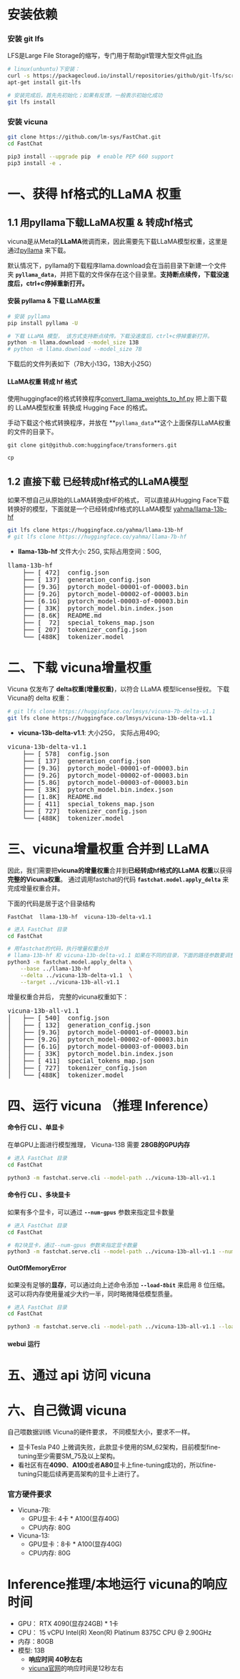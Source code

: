 # 安装依赖
### 安装 git lfs
LFS是Large File Storage的缩写，专门用于帮助git管理大型文件[git lfs](https://github.com/git-lfs/git-lfs)
```bash
# linux(unbuntu)下安装：
curl -s https://packagecloud.io/install/repositories/github/git-lfs/script.deb.sh | sudo bash
apt-get install git-lfs

# 安装完成后，首先先初始化；如果有反馈，一般表示初始化成功
git lfs install
```



### 安装 vicuna
```bash
git clone https://github.com/lm-sys/FastChat.git
cd FastChat

pip3 install --upgrade pip  # enable PEP 660 support
pip3 install -e .
```

# 一、获得 hf格式的LLaMA 权重

## 1.1 用pyllama下载LLaMA权重 & 转成hf格式
vicuna是从Meta的**LLaMA**微调而来，因此需要先下载LLaMA模型权重，这里是通过[pyllama](https://github.com/juncongmoo/pyllama) 来下载。 

默认情况下，pyllama的下载程序llama.download会在当前目录下新建一个文件夹 **`pyllama_data`**，并把下载的文件保存在这个目录里。**支持断点续传，下载没速度后，ctrl+c停掉重新打开。**

#### 安装 pyllama & 下载 LLaMA权重
```bash
# 安装 pyllama
pip install pyllama -U

# 下载 LLaMA 模型， 该方式支持断点续传。下载没速度后，ctrl+c停掉重新打开。
python -m llama.download --model_size 13B
# python -m llama.download --model_size 7B   
```

下载后的文件列表如下（7B大小13G，13B大小25G）

#### LLaMA权重 转成 hf 格式

使用huggingface的格式转换程序[convert_llama_weights_to_hf.py](https://github.com/huggingface/transformers/blob/main/src/transformers/models/llama/convert_llama_weights_to_hf.py) 把上面下载的 LLaMA模型权重 转换成 Hugging Face 的格式。

手动下载这个格式转换程序，并放在 **`pyllama_data`**这个上面保存LLaMA权重的文件的目录下。
```
git clone git@github.com:huggingface/transformers.git

cp 
```

## 1.2 直接下载 已经转成hf格式的LLaMA模型
如果不想自己从原始的LLaMA转换成HF的格式， 可以直接从Hugging Face下载转换好的模型，下面就是一个已经转成hf格式的LLaMA模型 [yahma/llama-13b-hf](https://huggingface.co/yahma/llama-13b-hf)
```bash
git lfs clone https://huggingface.co/yahma/llama-13b-hf
# git lfs clone https://huggingface.co/yahma/llama-7b-hf
```
- **llama-13b-hf** 文件大小: 25G,  实际占用空间：50G, 
<pre>
llama-13b-hf
    ├── [ 472]  config.json
    ├── [ 137]  generation_config.json
    ├── [9.3G]  pytorch_model-00001-of-00003.bin
    ├── [9.2G]  pytorch_model-00002-of-00003.bin
    ├── [6.1G]  pytorch_model-00003-of-00003.bin
    ├── [ 33K]  pytorch_model.bin.index.json
    ├── [8.6K]  README.md
    ├── [  72]  special_tokens_map.json
    ├── [ 207]  tokenizer_config.json
    └── [488K]  tokenizer.model
</pre>

# 二、下载 vicuna增量权重
Vicuna 仅发布了 **delta权重(增量权重)**，以符合 LLaMA 模型license授权。 
下载Vicuna的 delta 权重： 
```bash
# git lfs clone https://huggingface.co/lmsys/vicuna-7b-delta-v1.1
git lfs clone https://huggingface.co/lmsys/vicuna-13b-delta-v1.1
```
- **vicuna-13b-delta-v1.1**: 大小25G， 实际占用49G; 
<pre>
vicuna-13b-delta-v1.1
    ├── [ 578]  config.json
    ├── [ 137]  generation_config.json
    ├── [9.3G]  pytorch_model-00001-of-00003.bin
    ├── [9.2G]  pytorch_model-00002-of-00003.bin
    ├── [5.8G]  pytorch_model-00003-of-00003.bin
    ├── [ 33K]  pytorch_model.bin.index.json
    ├── [1.8K]  README.md
    ├── [ 411]  special_tokens_map.json
    ├── [ 727]  tokenizer_config.json
    └── [488K]  tokenizer.model
</pre>

# 三、vicuna增量权重 合并到 LLaMA 
因此，我们需要把**vicuna的增量权重**合并到**已经转成hf格式的LLaMA 权重**以获得**完整的Vicuna权重**。 通过调用fastchat的代码 **`fastchat.model.apply_delta`** 来完成增量权重合并。

下面的代码是居于这个目录结构
```
FastChat  llama-13b-hf  vicuna-13b-delta-v1.1
```

```bash
# 进入 FastChat 目录
cd FastChat

# 用fastchat的代码，执行增量权重合并
# llama-13b-hf 和 vicuna-13b-delta-v1.1 如果在不同的目录，下面的路径参数要调整
python3 -m fastchat.model.apply_delta \
    --base ../llama-13b-hf            \
    --delta ../vicuna-13b-delta-v1.1  \
    --target ../vicuna-13b-all-v1.1   
```

增量权重合并后， 完整的vicuna权重如下：
<pre>
vicuna-13b-all-v1.1
│   ├── [ 540]  config.json
│   ├── [ 132]  generation_config.json
│   ├── [9.3G]  pytorch_model-00001-of-00003.bin
│   ├── [9.2G]  pytorch_model-00002-of-00003.bin
│   ├── [6.1G]  pytorch_model-00003-of-00003.bin
│   ├── [ 33K]  pytorch_model.bin.index.json
│   ├── [ 411]  special_tokens_map.json
│   ├── [ 727]  tokenizer_config.json
│   └── [488K]  tokenizer.model
</pre>

# 四、运行 vicuna （推理 Inference）
#### 命令行 CLI 、单显卡
在单GPU上面进行模型推理， Vicuna-13B 需要 **28GB的GPU内存**

```bash
# 进入 FastChat 目录
cd FastChat

python3 -m fastchat.serve.cli --model-path ../vicuna-13b-all-v1.1 
```

#### 命令行 CLI 、多块显卡
如果有多个显卡，可以通过 **`--num-gpus`** 参数来指定显卡数量
```bash
# 进入 FastChat 目录
cd FastChat

# 有2块显卡，通过--num-gpus 参数来指定显卡数量
python3 -m fastchat.serve.cli --model-path ../vicuna-13b-all-v1.1 --num-gpus 2
```

#### OutOfMemoryError
如果没有足够的**显存**，可以通过向上述命令添加 **`--load-8bit`** 来启用 8 位压缩。这可以将内存使用量减少大约一半，同时略微降低模型质量。

```bash
# 进入 FastChat 目录
cd FastChat

python3 -m fastchat.serve.cli --model-path ../vicuna-13b-all-v1.1 --load-8bit
```

#### webui 运行



# 五、通过 api 访问 vicuna


# 六、自己微调 vicuna
自己喂数据训练 Vicuna的硬件要求， 不同模型大小，要求不一样。

- 显卡Tesla P40 上微调失败，此款显卡使用的SM_62架构，目前模型fine-tuning至少需要SM_75及以上架构。
- 看社区有在**4090**、**A100**或者**A80**显卡上fine-tuning成功的，所以fine-tuning只能后续再更高架构的显卡上进行了。


### 官方硬件要求
- Vicuna-7B:  
    - GPU显卡: 4卡 * A100(显存40G) 
    - CPU内存: 80G
- Vicuna-13:  
    - GPU显卡：8卡 * A100(显存40G)
    - CPU内存: 80G



# Inference推理/本地运行 vicuna的响应时间
- GPU： RTX 4090(显存24GB) * 1卡
- CPU： 15 vCPU Intel(R) Xeon(R) Platinum 8375C CPU @ 2.90GHz
- 内存：80GB
- 模型: 13B
  - **响应时间 40秒左右**
  - [vicuna官网](https://chat.lmsys.org/)的响应时间是12秒左右

